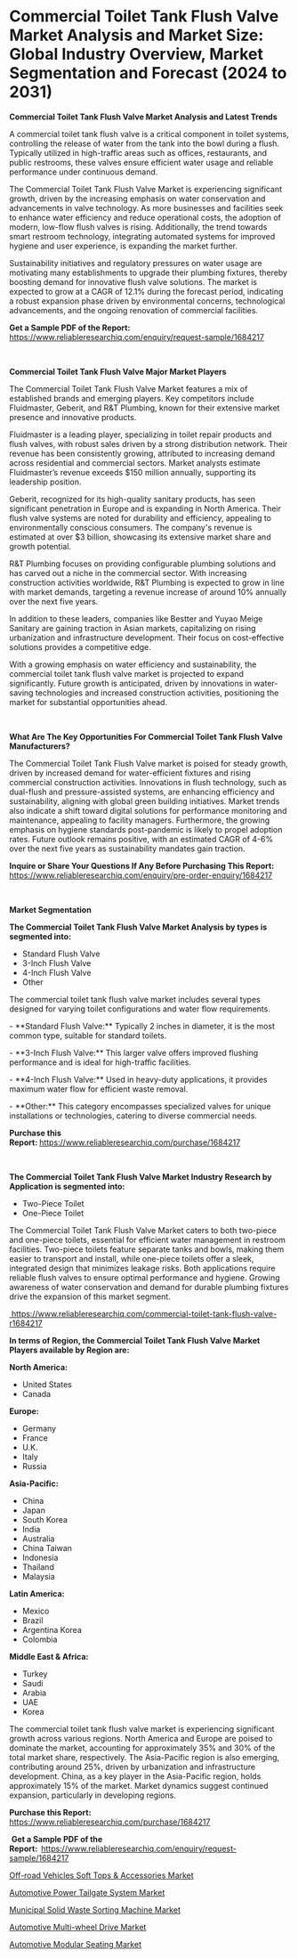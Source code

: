 <p><h1>Commercial Toilet Tank Flush Valve Market Analysis and Market Size: Global Industry Overview, Market Segmentation and Forecast (2024 to 2031)</h1></p><p><strong>Commercial Toilet Tank Flush Valve Market Analysis and Latest Trends</strong></p>
<p><p>A commercial toilet tank flush valve is a critical component in toilet systems, controlling the release of water from the tank into the bowl during a flush. Typically utilized in high-traffic areas such as offices, restaurants, and public restrooms, these valves ensure efficient water usage and reliable performance under continuous demand.</p><p>The Commercial Toilet Tank Flush Valve Market is experiencing significant growth, driven by the increasing emphasis on water conservation and advancements in valve technology. As more businesses and facilities seek to enhance water efficiency and reduce operational costs, the adoption of modern, low-flow flush valves is rising. Additionally, the trend towards smart restroom technology, integrating automated systems for improved hygiene and user experience, is expanding the market further. </p><p>Sustainability initiatives and regulatory pressures on water usage are motivating many establishments to upgrade their plumbing fixtures, thereby boosting demand for innovative flush valve solutions. The market is expected to grow at a CAGR of 12.1% during the forecast period, indicating a robust expansion phase driven by environmental concerns, technological advancements, and the ongoing renovation of commercial facilities.</p></p>
<p><strong>Get a Sample PDF of the Report:&nbsp;</strong> <a href="https://www.reliableresearchiq.com/enquiry/request-sample/1684217?utm_campaign=1088&utm_medium=2&utm_source=Github&utm_content=ia&utm_term=15102024&utm_id=commercial-toilet-tank-flush-valve">https://www.reliableresearchiq.com/enquiry/request-sample/1684217</a></p>
<p>&nbsp;</p>
<p><strong>Commercial Toilet Tank Flush Valve Major Market Players</strong></p>
<p><p>The Commercial Toilet Tank Flush Valve Market features a mix of established brands and emerging players. Key competitors include Fluidmaster, Geberit, and R&T Plumbing, known for their extensive market presence and innovative products. </p><p>Fluidmaster is a leading player, specializing in toilet repair products and flush valves, with robust sales driven by a strong distribution network. Their revenue has been consistently growing, attributed to increasing demand across residential and commercial sectors. Market analysts estimate Fluidmaster’s revenue exceeds $150 million annually, supporting its leadership position.</p><p>Geberit, recognized for its high-quality sanitary products, has seen significant penetration in Europe and is expanding in North America. Their flush valve systems are noted for durability and efficiency, appealing to environmentally conscious consumers. The company's revenue is estimated at over $3 billion, showcasing its extensive market share and growth potential.</p><p>R&T Plumbing focuses on providing configurable plumbing solutions and has carved out a niche in the commercial sector. With increasing construction activities worldwide, R&T Plumbing is expected to grow in line with market demands, targeting a revenue increase of around 10% annually over the next five years.</p><p>In addition to these leaders, companies like Bestter and Yuyao Meige Sanitary are gaining traction in Asian markets, capitalizing on rising urbanization and infrastructure development. Their focus on cost-effective solutions provides a competitive edge.</p><p>With a growing emphasis on water efficiency and sustainability, the commercial toilet tank flush valve market is projected to expand significantly. Future growth is anticipated, driven by innovations in water-saving technologies and increased construction activities, positioning the market for substantial opportunities ahead.</p></p>
<p>&nbsp;</p>
<p><strong>What Are The Key Opportunities For Commercial Toilet Tank Flush Valve Manufacturers?</strong></p>
<p><p>The Commercial Toilet Tank Flush Valve market is poised for steady growth, driven by increased demand for water-efficient fixtures and rising commercial construction activities. Innovations in flush technology, such as dual-flush and pressure-assisted systems, are enhancing efficiency and sustainability, aligning with global green building initiatives. Market trends also indicate a shift toward digital solutions for performance monitoring and maintenance, appealing to facility managers. Furthermore, the growing emphasis on hygiene standards post-pandemic is likely to propel adoption rates. Future outlook remains positive, with an estimated CAGR of 4-6% over the next five years as sustainability mandates gain traction.</p></p>
<p><strong>Inquire or Share Your Questions If Any Before Purchasing This Report:</strong> <a href="https://www.reliableresearchiq.com/enquiry/pre-order-enquiry/1684217?utm_campaign=1088&utm_medium=2&utm_source=Github&utm_content=ia&utm_term=15102024&utm_id=commercial-toilet-tank-flush-valve">https://www.reliableresearchiq.com/enquiry/pre-order-enquiry/1684217</a></p>
<p>&nbsp;</p>
<p><strong>Market Segmentation</strong></p>
<p><strong>The Commercial Toilet Tank Flush Valve Market Analysis by types is segmented into:</strong></p>
<p><ul><li>Standard Flush Valve</li><li>3-Inch Flush Valve</li><li>4-Inch Flush Valve</li><li>Other</li></ul></p>
<p><p>The commercial toilet tank flush valve market includes several types designed for varying toilet configurations and water flow requirements. </p><p>- **Standard Flush Valve:** Typically 2 inches in diameter, it is the most common type, suitable for standard toilets.</p><p>- **3-Inch Flush Valve:** This larger valve offers improved flushing performance and is ideal for high-traffic facilities.</p><p>- **4-Inch Flush Valve:** Used in heavy-duty applications, it provides maximum water flow for efficient waste removal.</p><p>- **Other:** This category encompasses specialized valves for unique installations or technologies, catering to diverse commercial needs.</p></p>
<p><strong>Purchase this Report:&nbsp;</strong><a href="https://www.reliableresearchiq.com/purchase/1684217?utm_campaign=1088&utm_medium=2&utm_source=Github&utm_content=ia&utm_term=15102024&utm_id=commercial-toilet-tank-flush-valve">https://www.reliableresearchiq.com/purchase/1684217</a></p>
<p>&nbsp;</p>
<p><strong>The Commercial Toilet Tank Flush Valve Market Industry Research by Application is segmented into:</strong></p>
<p><ul><li>Two-Piece Toilet</li><li>One-Piece Toilet</li></ul></p>
<p><p>The Commercial Toilet Tank Flush Valve Market caters to both two-piece and one-piece toilets, essential for efficient water management in restroom facilities. Two-piece toilets feature separate tanks and bowls, making them easier to transport and install, while one-piece toilets offer a sleek, integrated design that minimizes leakage risks. Both applications require reliable flush valves to ensure optimal performance and hygiene. Growing awareness of water conservation and demand for durable plumbing fixtures drive the expansion of this market segment.</p></p>
<p><a href="https://www.reliableresearchiq.com/commercial-toilet-tank-flush-valve-r1684217?utm_campaign=1088&utm_medium=2&utm_source=Github&utm_content=ia&utm_term=15102024&utm_id=commercial-toilet-tank-flush-valve">&nbsp;https://www.reliableresearchiq.com/commercial-toilet-tank-flush-valve-r1684217</a></p>
<p><strong>In terms of Region, the Commercial Toilet Tank Flush Valve Market Players available by Region are:</strong></p>
<p>
    <p> <strong> North America: </strong>
        <ul>
            <li>United States</li>
            <li>Canada</li>
        </ul>
        </p> 
    <p> <strong> Europe: </strong>
        <ul>
            <li>Germany</li>
            <li>France</li>
            <li>U.K.</li>
            <li>Italy</li>
            <li>Russia</li>
        </ul>
        </p> 
    <p> <strong> Asia-Pacific: </strong>
        <ul>
            <li>China</li>
            <li>Japan</li>
            <li>South Korea</li>
            <li>India</li>
            <li>Australia</li>
            <li>China Taiwan</li>
            <li>Indonesia</li>
            <li>Thailand</li>
            <li>Malaysia</li>
        </ul>
        </p> 
    <p> <strong> Latin America: </strong>
        <ul>
            <li>Mexico</li>
            <li>Brazil</li>
            <li>Argentina Korea</li>
            <li>Colombia</li>
        </ul>
        </p> 
    <p> <strong> Middle East & Africa: </strong>
        <ul>
            <li>Turkey</li>
            <li>Saudi</li>
            <li>Arabia</li>
            <li>UAE</li>
            <li>Korea</li>
        </ul>
    </p>
    </p>
<p><p>The commercial toilet tank flush valve market is experiencing significant growth across various regions. North America and Europe are poised to dominate the market, accounting for approximately 35% and 30% of the total market share, respectively. The Asia-Pacific region is also emerging, contributing around 25%, driven by urbanization and infrastructure development. China, as a key player in the Asia-Pacific region, holds approximately 15% of the market. Market dynamics suggest continued expansion, particularly in developing regions.</p></p>
<p><strong>Purchase this Report: </strong><a href="https://www.reliableresearchiq.com/purchase/1684217?utm_campaign=1088&utm_medium=2&utm_source=Github&utm_content=ia&utm_term=15102024&utm_id=commercial-toilet-tank-flush-valve">https://www.reliableresearchiq.com/purchase/1684217</a></p>
<p>&nbsp;<strong>Get a Sample PDF of the Report:&nbsp;&nbsp;</strong><a href="https://www.reliableresearchiq.com/enquiry/request-sample/1684217?utm_campaign=1088&utm_medium=2&utm_source=Github&utm_content=ia&utm_term=15102024&utm_id=commercial-toilet-tank-flush-valve">https://www.reliableresearchiq.com/enquiry/request-sample/1684217</a></p>
<p><strong></strong></p>
<p><p><a href="https://github.com/wanvigsqmunsenr/Market-Research-Report-List-1/blob/main/off-road-vehicles-soft-tops-accessories-market.md?utm_campaign=1088&utm_medium=2&utm_source=Github&utm_content=ia&utm_term=15102024&utm_id=commercial-toilet-tank-flush-valve">Off-road Vehicles Soft Tops & Accessories Market</a></p><p><a href="https://www.linkedin.com/pulse/automotive-power-tailgate-system-market-outlook-forecast-from-jgq1f?utm_campaign=1088&utm_medium=2&utm_source=Github&utm_content=ia&utm_term=15102024&utm_id=commercial-toilet-tank-flush-valve">Automotive Power Tailgate System Market</a></p><p><a href="https://github.com/rovj3gerson/Market-Research-Report-List-1/blob/main/municipal-solid-waste-sorting-machine-market.md?utm_campaign=1088&utm_medium=2&utm_source=Github&utm_content=ia&utm_term=15102024&utm_id=commercial-toilet-tank-flush-valve">Municipal Solid Waste Sorting Machine Market</a></p><p><a href="https://www.linkedin.com/pulse/decoding-automotive-multi-wheel-drive-market-signals-htxee?trk=public_post_embed_feed-article-content&utm_campaign=1088&utm_medium=2&utm_source=Github&utm_content=ia&utm_term=15102024&utm_id=commercial-toilet-tank-flush-valve">Automotive Multi-wheel Drive Market</a></p><p><a href="https://www.linkedin.com/pulse/automotive-modular-seating-market-evolution-future-outlook-forecasting-jsgwe?trk=public_post_embed_feed-article-content&utm_campaign=1088&utm_medium=2&utm_source=Github&utm_content=ia&utm_term=15102024&utm_id=commercial-toilet-tank-flush-valve">Automotive Modular Seating Market</a></p></p>